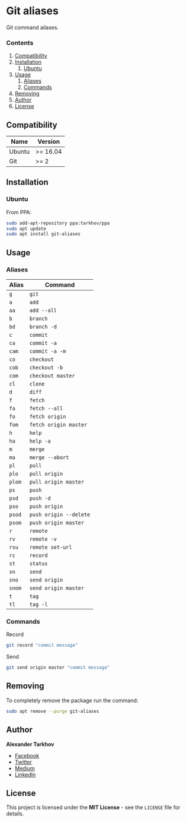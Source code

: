 # Git aliases

Git command ailases.

### Contents

1. [Compatibility](#compatibility)
2. [Installation](#installation)
   1. [Ubuntu](#ubuntu)
3. [Usage](#usage)
   1. [Aliases](#aliases)
   2. [Commands](#commands)
4. [Removing](#removing)
5. [Author](#author)
6. [License](#license)

## Compatibility

Name | Version
------- | -------
Ubuntu | >= 16.04
Git | >= 2

## Installation

### Ubuntu

From PPA:

```bash
sudo add-apt-repository ppa:tarkhov/ppa
sudo apt update
sudo apt install git-aliases
```

## Usage

### Aliases

Alias | Command
------- | -------
`g` | `git`
`a` | `add`
`aa` | `add --all`
`b` | `branch`
`bd` | `branch -d`
`c` | `commit`
`ca` | `commit -a`
`cam` | `commit -a -m`
`co` | `checkout`
`cob` | `checkout -b`
`com` | `checkout master`
`cl` | `clone`
`d` | `diff`
`f` | `fetch`
`fa` | `fetch --all`
`fo` | `fetch origin`
`fom` | `fetch origin master`
`h` | `help`
`ha` | `help -a`
`m` | `merge`
`ma` | `merge --abort`
`pl` | `pull`
`plo` | `pull origin`
`plom` | `pull origin master`
`ps` | `push`
`psd` | `push -d`
`pso` | `push origin`
`psod` | `push origin --delete`
`psom` | `push origin master`
`r` | `remote`
`rv` | `remote -v`
`rsu` | `remote set-url`
`rc` | `record`
`st` | `status`
`sn` | `send`
`sno` | `send origin`
`snom` | `send origin master`
`t` | `tag`
`tl` | `tag -l`

### Commands

Record

```bash
git record "commit message"
```

Send

```bash
git send origin master "commit message" 
```

## Removing

To completely remove the package run the command:

```bash
sudo apt remove --purge git-aliases
```

## Author

**Alexander Tarkhov**

* [Facebook](https://www.facebook.com/alex.tarkhov)
* [Twitter](https://twitter.com/alextarkhov)
* [Medium](https://medium.com/@tarkhov)
* [LinkedIn](https://www.linkedin.com/in/tarkhov/)

## License

This project is licensed under the **MIT License** - see the `LICENSE` file for details.
